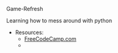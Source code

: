Game-Refresh

Learning how to mess around with python
- Resources:
  - [FreeCodeCamp.com](https://freecodecamp.com)
  - 
